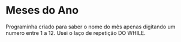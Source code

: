 # Meses do Ano

Programinha criado para saber o nome do mês apenas digitando um numero entre 1 a 12.
Usei o laço de repetição DO WHILE.

